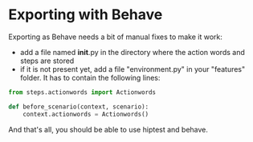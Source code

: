 Exporting with Behave
=====================

Exporting as Behave needs a bit of manual fixes to make it work:
 - add a file named __init__.py in the directory where the action words and steps are stored
 - if it is not present yet, add a file "environment.py" in your "features" folder. It has to contain the following lines:

```python
from steps.actionwords import Actionwords

def before_scenario(context, scenario):
    context.actionwords = Actionwords()
```

And that's all, you should be able to use hiptest and behave.